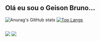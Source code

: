## Olá eu sou o Geison Bruno...


![Anurag's GitHub stats](https://github-readme-stats.vercel.app/api?username=geisonbruno1&show_icons=true&theme=transparent)
[![Top Langs](https://github-readme-stats.vercel.app/api/top-langs/?username=geisonbruno1&layout=compact&true&theme=transparent)](https://github.com/anuraghazra/github-readme-stats)

##

  <a href = "geisonbruno0@gmail.com"><img src="https://img.shields.io/badge/-Gmail-%23333?style=for-the-badge&logo=gmail&logoColor=white" target="_blank"></a>
  <a href="https://www.linkedin.com/in/geison-bruno-ab4079224/" target="_blank"><img src="https://img.shields.io/badge/-LinkedIn-%230077B5?style=for-the-badge&logo=linkedin&logoColor=white" target="_blank"></a> 
  
